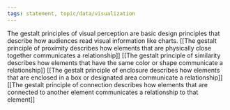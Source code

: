 ```yaml
---
tags: statement, topic/data/visualization
---
```

The gestalt principles of visual perception are basic design principles that describe how audiences read visual information like charts. [[The gestalt principle of proximity describes how elements that are physically close together communicates a relationship]] [[The gestalt principle of similarity describes how elements that have the same color or shape communicate a relationship]] [[The gestalt principle of enclosure describes how elements that are enclosed in a box or designated area communicate a relationship]] [[The gestalt principle of connection describes how elements that are connected to another element communicates a relationship to that element]]

